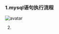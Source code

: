 ### 1.mysql语句执行流程

![avatar](https://image-stu.oss-cn-beijing.aliyuncs.com/0d2070e8f84c4801adbfa03bda1f98d9.png)

2.